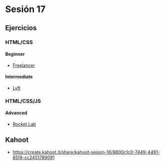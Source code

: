# Sesión 17

## Ejercicios

### HTML/CSS

#### Beginner

- [Freelancer](../exercises/freelancer-web/)

#### Intermediate

- [Lyft](../exercises/lyft-web)

### HTML/CSS/JS

#### Advanced

- [Rocket Lab](../exercises/rocket-lab-web)

## Kahoot

- https://create.kahoot.it/share/kahoot-sesion-16/8800c1c0-7449-4491-85f8-cc2451789091
